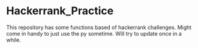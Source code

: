 # Hackerrank_Practice
This repository has some functions based of hackerrank challenges. Might come in handy to just use the py sometime. Will try to update once in a while.
